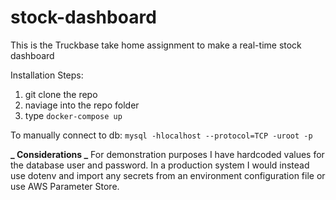 # stock-dashboard

This is the Truckbase take home assignment to make a real-time stock dashboard

Installation Steps:

1. git clone the repo
2. naviage into the repo folder
3. type `docker-compose up`

To manually connect to db:
`mysql -hlocalhost --protocol=TCP -uroot -p`

**_ Considerations _**
For demonstration purposes I have hardcoded values for the database user and password. In a production system I would instead use dotenv and import any secrets from an environment configuration file or use AWS Parameter Store.
